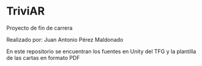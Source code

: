 # TriviAR
Proyecto de fin de carrera

Realizado por: Juan Antonio Pérez Maldonado

En este repositorio se encuentran los fuentes en Unity del TFG y la plantilla de las cartas en formato PDF

